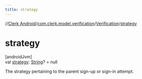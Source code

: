 ```yaml
---
title: strategy
---
```

//[Clerk Android](../../../index.html)/[com.clerk.model.verification](../index.html)/[Verification](index.html)/[strategy](strategy.html)



# strategy



[androidJvm]\
val [strategy](strategy.html): [String](https://kotlinlang.org/api/latest/jvm/stdlib/kotlin-stdlib/kotlin/-string/index.html)? = null



The strategy pertaining to the parent sign-up or sign-in attempt.




